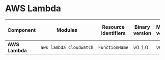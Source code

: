 # AWS Lambda

| **Component**    | **Modules**           | **Resource identifiers** | **Binary version** | **Module version** | **Latest Module URI**                                                                            | **Changelog**                                                              |
|------------------|-----------------------|--------------------------|--------------------|--------------------|------------------------------------------------------------------------------------------------|----------------------------------------------------------------------------|
| **AWS Lambda**        | `aws_lambda_cloudwatch`                     | `FunctionName`                                           | v0.1.0             | v0.0.1             | [Download](https://github.com/last9/openmetrics-registry/releases/download/v0.0.1/aws_cloudwatch_lambda_lambda_v0.0.1.hcl)                     | [Changelog](https://github.com/last9/openmetrics-registry/blob/master/aws/cloudwatch/lambda/CHANGELOG.md)        |